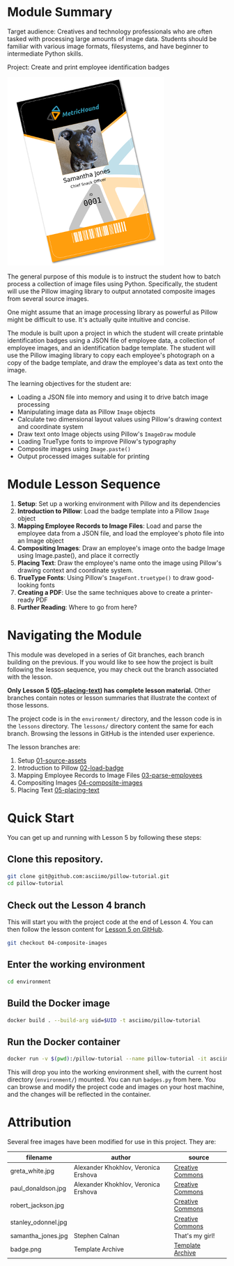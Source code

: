 Module Summary
===

Target audience: Creatives and technology professionals who are often tasked
with processing large amounts of image data. Students should be familiar with various
image formats, filesystems, and have beginner to intermediate Python skills.

Project: Create and print employee identification badges

![Image of Samantha Jones' finished id badge](./lessons/images/sammie_joe_badge.png)

The general purpose of this module is to instruct the student how to batch process
a collection of image files using Python. Specifically, the student will use the
Pillow imaging library to output annotated composite images from several source images.

One might assume that an image processing library as powerful as Pillow might be
difficult to use. It's actually quite intuitive and concise.

The module is built upon a project in which the student will create printable
identification badges using a JSON file of employee data, a collection of employee
images, and an identification badge template. The student will use the Pillow imaging
library to copy each employee's photograph on a copy of the badge template, and
draw the employee's data as text onto the image.

The learning objectives for the student are:
  - Loading a JSON file into memory and using it to drive batch image processing
  - Manipulating image data as Pillow `Image` objects
  - Calculate two dimensional layout values using Pillow's drawing context and coordinate system
  - Draw text onto Image objects using Pillow's `ImageDraw` module 
  - Loading TrueType fonts to improve Pillow's typography
  - Composite images using `Image.paste()`
  - Output processed images suitable for printing

Module Lesson Sequence
===
1. **Setup**: Set up a working environment with Pillow and its dependencies
2. **Introduction to Pillow**: Load the badge template into a Pillow `Image` object
3. **Mapping Employee Records to Image Files**: Load and parse the employee data 
   from a JSON file, and load the employee's photo file into an Image object
4. **Compositing Images**: Draw an employee's image onto the badge Image using Image.paste(), and
   place it correctly
5. **Placing Text**: Draw the employee's name onto the image using Pillow's
   drawing context and coordinate system.
6. **TrueType Fonts**: Using Pillow's `ImageFont.truetype()` to draw good-looking fonts 
7. **Creating a PDF**: Use the same techniques above to create a printer-ready PDF
8. **Further Reading**: Where to go from here?

Navigating the Module
===
This module was developed in a series of Git branches, each branch building on
the previous. If you would like to see how the project is built following the
lesson sequence, you may check out the branch associated with the lesson.

**Only Lesson 5 ([05-placing-text](https://github.com/asciimo/pillow-tutorial/blob/05-placing-text/lessons/05-placing-text.md)) has complete lesson material.** Other branches contain notes or lesson summaries that illustrate the context of those lessons.

The project code is in the `environment/` directory, and the lesson code is in the `lessons` directory. The `lessons/` directory content the same for each branch. Browsing the lessons in GitHub is the intended user experience.

The lesson branches are:

1. Setup [01-source-assets](https://github.com/asciimo/pillow-tutorial/tree/01-source-assets)
2. Introduction to Pillow [02-load-badge](https://github.com/asciimo/pillow-tutorial/tree/02-load-badge)
3. Mapping Employee Records to Image Files [03-parse-employees](https://github.com/asciimo/pillow-tutorial/tree/03-parse-employees)
4. Compositing Images [04-composite-images](https://github.com/asciimo/pillow-tutorial/tree/04-composite-images)
5. Placing Text [05-placing-text](https://github.com/asciimo/pillow-tutorial/tree/05-placing-text)

Quick Start
===
You can get up and running with Lesson 5 by following these steps:

Clone this repository.
---

```bash
git clone git@github.com:asciimo/pillow-tutorial.git
cd pillow-tutorial
```

Check out the Lesson 4 branch
---

This will start you with the project code at the end of Lesson 4. You can then
follow the lesson content for [Lesson 5 on GitHub](https://github.com/asciimo/pillow-tutorial/tree/05-placing-text/lessons/05-placing-text.md). 

```bash
git checkout 04-composite-images
```

Enter the working environment
---

```bash
cd environment
```

Build the Docker image
---

```bash
docker build . --build-arg uid=$UID -t asciimo/pillow-tutorial
```
Run the Docker container
---

```bash
docker run -v $(pwd):/pillow-tutorial --name pillow-tutorial -it asciimo/pillow-tutorial /bin/sh
```

This will drop you into the working environment shell, with the current host
directory (`environment/`) mounted. You can run `badges.py` from here. You can
browse and modify the project code and images on your host machine, and the
changes will be reflected in the container.

Attribution
===
Several free images have been modified for use in this project. They are:

| filename            | author                         | source                                                                                               |
| ---                 | ---                                  | ---                                                                                                  |
| greta_white.jpg     | Alexander Khokhlov, Veronica Ershova | [Creative Commons](https://ccsearch.creativecommons.org/photos/11f2758a-0084-4333-8581-a54914fa0de4) |
| paul_donaldson.jpg  | Alexander Khokhlov, Veronica Ershova | [Creative Commons](https://ccsearch.creativecommons.org/photos/cab91603-e825-4d8c-b6d8-3bdb29d0228e) |
| robert_jackson.jpg  |                                      | [Creative Commons](https://ccsearch.creativecommons.org/photos/3474484f-f75c-45bd-85f7-0efa8678bc1a) |
| stanley_odonnel.jpg |                                      | [Creative Commons](https://ccsearch.creativecommons.org/photos/78081f76-d2e8-492a-b37f-4a8f5a64eba8) |
| samantha_jones.jpg  | Stephen Calnan                       | That's my girl!                                                                                      |
| badge.png           | Template Archive                     | [Template Archive](https://templatearchive.com/id-badge-cards/)                                      |
